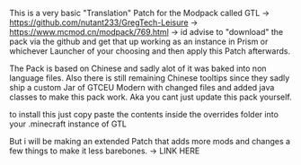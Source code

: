 
This is a very basic "Translation" Patch for the Modpack called GTL -> https://github.com/nutant233/GregTech-Leisure -> https://www.mcmod.cn/modpack/769.html -> id advise to "download" the pack via the github and get that up working as an instance in Prism or whichever Launcher of your choosing and then apply this Patch afterwards.

The Pack is based on Chinese and sadly alot of it was baked into non language files. Also there is still remaining Chinese tooltips since they sadly ship a custom Jar of GTCEU Modern with changed files and added java classes to make this pack work. Aka you cant just update this pack yourself.

to install this just copy paste the contents inside the overrides folder into your .minecraft instance of GTL

But i will be making an extended Patch that adds more mods and changes a few things to make it less barebones. -> LINK HERE
